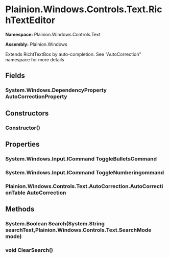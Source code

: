 
# Plainion.Windows.Controls.Text.RichTextEditor

**Namespace:** Plainion.Windows.Controls.Text

**Assembly:** Plainion.Windows

Extends RichtTextBox by auto-completion. See "AutoCorrection" namespace for more details


## Fields

### System.Windows.DependencyProperty AutoCorrectionProperty


## Constructors

### Constructor()


## Properties

### System.Windows.Input.ICommand ToggleBulletsCommand

### System.Windows.Input.ICommand ToggleNumberingommand

### Plainion.Windows.Controls.Text.AutoCorrection.AutoCorrectionTable AutoCorrection


## Methods

### System.Boolean Search(System.String searchText,Plainion.Windows.Controls.Text.SearchMode mode)

### void ClearSearch()
